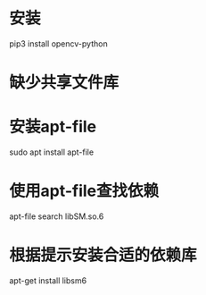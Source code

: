 # 安装
pip3 install opencv-python
# 缺少共享文件库
# 安装apt-file
sudo apt install apt-file
# 使用apt-file查找依赖
apt-file search libSM.so.6
# 根据提示安装合适的依赖库
apt-get install libsm6